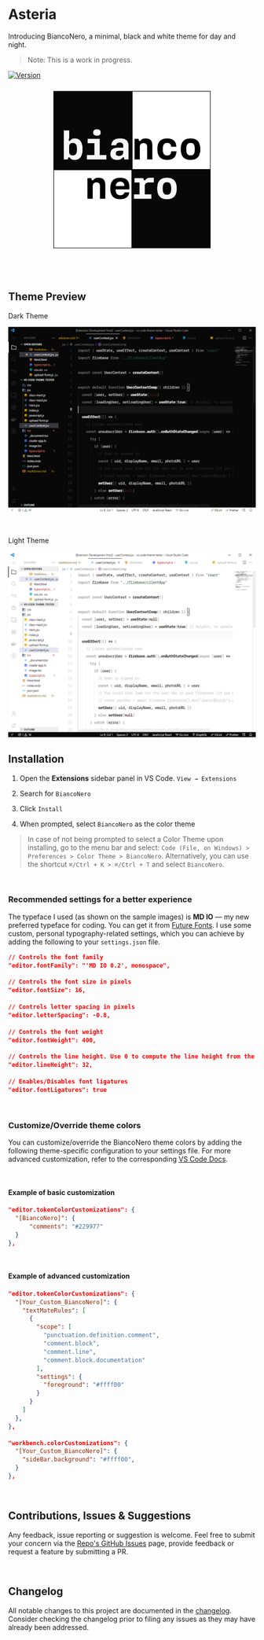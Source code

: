 # Asteria

Introducing BiancoNero, a minimal, black and white theme for day and night.

> Note: This is a work in progress.

[![Version](https://vsmarketplacebadge.apphb.com/version/spaceinvadev.bianconero.svg)](https://marketplace.visualstudio.com/items?itemName=spaceinvadev.bianconero)

<img src="images/bianconero-logo.png" width="320" height="320" style="display: block; margin: 24px auto 40px auto;" />

<br>

## Theme Preview

Dark Theme

![Theme Dark Preview](images/bianconero-dark-preview.png)

<br>

Light Theme

![Theme Light Preview](images/bianconero-light-preview.png)

## Installation

1. Open the **Extensions** sidebar panel in VS Code. `View → Extensions`

2. Search for `BiancoNero`

3. Click `Install`

4. When prompted, select `BiancoNero` as the color theme

> In case of not being prompted to select a Color Theme upon installing, go to the menu bar and select: `Code (File, on Windows) > Preferences > Color Theme > BiancoNero`. Alternatively, you can use the shortcut `⌘/Ctrl + K > ⌘/Ctrl + T` and select `BiancoNero`.

<br>

### Recommended settings for a better experience

The typeface I used (as shown on the sample images) is **MD IO** — my new preferred typeface for coding. You can get it from [Future Fonts](https://www.futurefonts.xyz/mass-driver/io). I use some custom, personal typography-related settings, which you can achieve by adding the following to your `settings.json` file.

```json
// Controls the font family
"editor.fontFamily": "'MD IO 0.2', monospace",

// Controls the font size in pixels
"editor.fontSize": 16,

// Controls letter spacing in pixels
"editor.letterSpacing": -0.8,

// Controls the font weight
"editor.fontWeight": 400,

// Controls the line height. Use 0 to compute the line height from the font size
"editor.lineHeight": 32,

// Enables/Disables font ligatures
"editor.fontLigatures": true
```

<br>

### Customize/Override theme colors

You can customize/override the BiancoNero theme colors by adding the following theme-specific configuration to your settings file. For more advanced customization, refer to the corresponding [VS Code Docs](https://code.visualstudio.com/docs/getstarted/themes#_customizing-a-color-theme).

<br>

#### Example of basic customization

```json
"editor.tokenColorCustomizations": {
  "[BiancoNero]": {
      "comments": "#229977"
  }
},
```

<br>

#### Example of advanced customization

```json
"editor.tokenColorCustomizations": {
  "[Your_Custom_BiancoNero]": {
    "textMateRules": [
      {
        "scope": [
          "punctuation.definition.comment",
          "comment.block",
          "comment.line",
          "comment.block.documentation"
        ],
        "settings": {
          "foreground": "#ffff00"
        }
      }
    ]
  },
},

"workbench.colorCustomizations": {
  "[Your_Custom_BiancoNero]": {
    "sideBar.background": "#ffff00",
  }
},
```

<br>

## Contributions, Issues & Suggestions

Any feedback, issue reporting or suggestion is welcome. Feel free to submit your concern via the [Repo's GitHub Issues](https://github.com/spaceinvadev/bianconero/issues) page, provide feedback or request a feature by submitting a PR.

<br>

## Changelog

All notable changes to this project are documented in the [changelog](CHANGELOG.md). Consider checking the changelog prior to filing any issues as they may have already been addressed.
